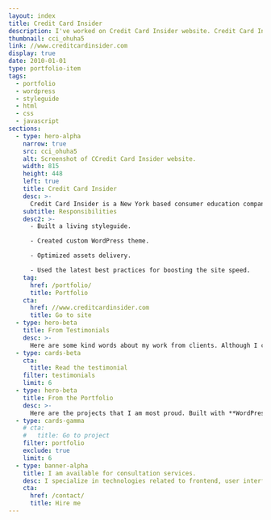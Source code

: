 ```yaml
---
layout: index
title: Credit Card Insider
description: I've worked on Credit Card Insider website. Credit Card Insider is company whose mission is to empower people to use credit cards to their advantage.
thumbnail: cci_ohuha5
link: //www.creditcardinsider.com
display: true
date: 2010-01-01
type: portfolio-item
tags:
  - portfolio
  - wordpress
  - styleguide
  - html
  - css
  - javascript
sections:
  - type: hero-alpha
    narrow: true
    src: cci_ohuha5
    alt: Screenshot of CCredit Card Insider website.
    width: 815
    height: 448
    left: true
    title: Credit Card Insider
    desc: >-
      Credit Card Insider is a New York based consumer education company whose mission is to empower people to use credit cards to their advantage and with confidence. The website runs on WordPress and WPEngine.
    subtitle: Responsibilities
    desc2: >-
      - Built a living styleguide.

      - Created custom WordPress theme.

      - Optimized assets delivery.

      - Used the latest best practices for boosting the site speed.
    tag:
      href: /portfolio/
      title: Portfolio
    cta:
      href: //www.creditcardinsider.com
      title: Go to site
  - type: hero-beta
    title: From Testimonials
    desc: >-
      Here are some kind words about my work from clients. Although I collaborated with clients from more than 10 countries, most of them come from **The United States**.
  - type: cards-beta
    cta:
      title: Read the testimonial
    filter: testimonials
    limit: 6
  - type: hero-beta
    title: From the Portfolio
    desc: >-
      Here are the projects that I am most proud. Built with **WordPress**, **Shopify**, **Jekyll**, and **Hugo**, among others.
  - type: cards-gamma
    # cta:
    #   title: Go to project
    filter: portfolio
    exclude: true
    limit: 6
  - type: banner-alpha
    title: I am available for consultation services.
    desc: I specialize in technologies related to frontend, user interface, and website development.
    cta:
      href: /contact/
      title: Hire me
---
```


